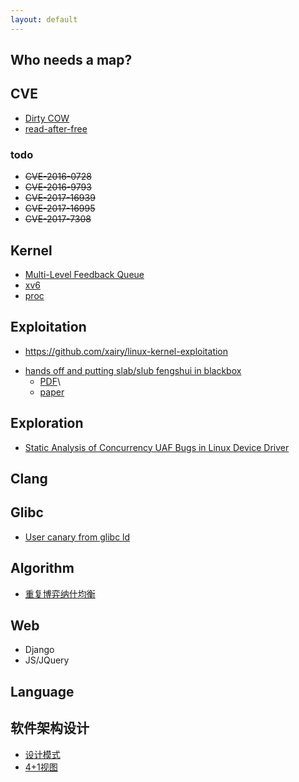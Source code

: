 ```yaml
---
layout: default
---
```


## Who needs a map?

## CVE
* [Dirty COW](./dirty-cow.html)
* [read-after-free](./read-after-free.html)
### todo
* ~~CVE-2016-0728~~
* ~~CVE-2016-9793~~
* ~~CVE-2017-16939~~
* ~~CVE-2017-16995~~
* ~~CVE-2017-7308~~

## Kernel
* [Multi-Level Feedback Queue](./mlfq.html)
* [xv6](./xv6/xv6.html)
* [proc](./proc.html)
    
## Exploitation
* https://github.com/xairy/linux-kernel-exploitation
- [hands off and putting slab/slub fengshui in blackbox](./eu19-slub.md)
    - [PDF](./pdf/eu-19-Chen-Hands-Off-And-Putting-SLAB-SLUB-Feng-Shui-In-A-Blackbox.pdf)\
    - [paper](./pdf/SLAKE.pdf)

## Exploration
* [Static Analysis of Concurrency UAF Bugs in Linux Device Driver](./static-uaf.html)

## Clang

## Glibc
* [User canary from glibc ld](./ld.md)

## Algorithm
* [重复博弈纳什均衡](./repeated-nash.html)

## Web
- Django
- JS/JQuery

## Language

## 软件架构设计
* [设计模式](./design-pattern.html)
* [4+1视图](./views.html)
